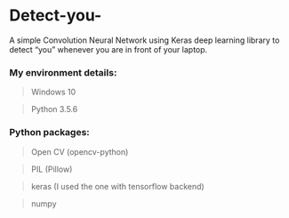 # Detect-you-
 A simple Convolution Neural Network using Keras deep learning library to detect “you” whenever you are in front of your laptop.
### My environment details:

> Windows 10

> Python 3.5.6


### Python packages:

> Open CV (opencv-python)

> PIL (Pillow)

> keras (I used the one with tensorflow backend)

> numpy


